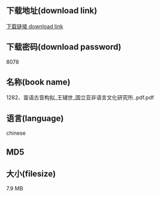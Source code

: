 ## 下载地址(download link)
[下载链接 download link](https://tutu365.netlify.app/?s=1282%E3%80%81%E8%8B%97%E8%AF%AD%E5%8F%A4%E9%9F%B3%E6%9E%84%E6%8B%9F_%E7%8E%8B%E8%BE%85%E4%B8%96_%E5%9B%BD%E7%AB%8B%E4%BA%9A%E9%9D%9E%E8%AF%AD%E8%A8%80%E6%96%87%E5%8C%96%E7%A0%94%E7%A9%B6%E6%89%80..pdf)

## 下载密码(download password)
8078

## 名称(book name)
1282、苗语古音构拟_王辅世_国立亚非语言文化研究所..pdf.pdf

## 语言(language)
chinese

## MD5


## 大小(filesize)
7.9 MB
